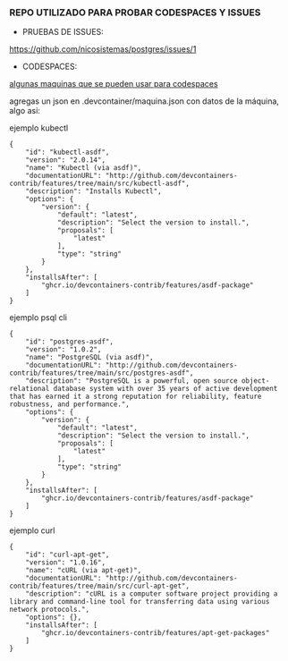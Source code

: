 ### REPO UTILIZADO PARA PROBAR CODESPACES Y ISSUES


* PRUEBAS DE ISSUES:

https://github.com/nicosistemas/postgres/issues/1


* CODESPACES:

[algunas maquinas que se pueden usar para codespaces](https://containers.dev/features)

agregas un json en .devcontainer/maquina.json con datos de la máquina, algo asi:

 ejemplo kubectl

``` console
{
    "id": "kubectl-asdf",
    "version": "2.0.14",
    "name": "Kubectl (via asdf)",
    "documentationURL": "http://github.com/devcontainers-contrib/features/tree/main/src/kubectl-asdf",
    "description": "Installs Kubectl",
    "options": {
        "version": {
            "default": "latest",
            "description": "Select the version to install.",
            "proposals": [
                "latest"
            ],
            "type": "string"
        }
    },
    "installsAfter": [
        "ghcr.io/devcontainers-contrib/features/asdf-package"
    ]
}
```

 ejemplo psql cli

``` console
{
    "id": "postgres-asdf",
    "version": "1.0.2",
    "name": "PostgreSQL (via asdf)",
    "documentationURL": "http://github.com/devcontainers-contrib/features/tree/main/src/postgres-asdf",
    "description": "PostgreSQL is a powerful, open source object-relational database system with over 35 years of active development that has earned it a strong reputation for reliability, feature robustness, and performance.",
    "options": {
        "version": {
            "default": "latest",
            "description": "Select the version to install.",
            "proposals": [
                "latest"
            ],
            "type": "string"
        }
    },
    "installsAfter": [
        "ghcr.io/devcontainers-contrib/features/asdf-package"
    ]
}
```

 ejemplo curl

``` console
{
    "id": "curl-apt-get",
    "version": "1.0.16",
    "name": "cURL (via apt-get)",
    "documentationURL": "http://github.com/devcontainers-contrib/features/tree/main/src/curl-apt-get",
    "description": "cURL is a computer software project providing a library and command-line tool for transferring data using various network protocols.",
    "options": {},
    "installsAfter": [
        "ghcr.io/devcontainers-contrib/features/apt-get-packages"
    ]
}
```

